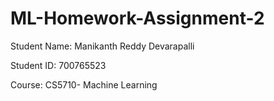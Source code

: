 # ML-Homework-Assignment-2
Student Name: Manikanth Reddy Devarapalli

Student ID: 700765523

Course: CS5710- Machine Learning

